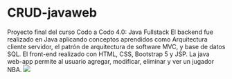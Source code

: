 # CRUD-javaweb
Proyecto final del curso Codo a Codo 4.0: Java Fullstack
El backend fue realizado en Java aplicando conceptos aprendidos como Arquitectura cliente servidor, el patrón de arquitectura de software MVC, y base de datos SQL.
El front-end realizado con HTML, CSS, Bootstrap 5 y JSP.
La java web-app permite al usuario agregar, modificar, eliminar y ver un jugador NBA.
![](https://github.com/gipage/CRUD-javaweb/imagenes/crud.png)

